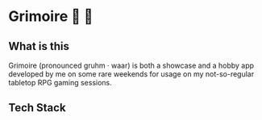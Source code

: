 # Grimoire :crystal_ball: :open_book:
## What is this
Grimoire (pronounced gruhm · waar) is both a showcase and a hobby app developed by me on some rare weekends for usage on my not-so-regular tabletop RPG gaming sessions.
## Tech Stack